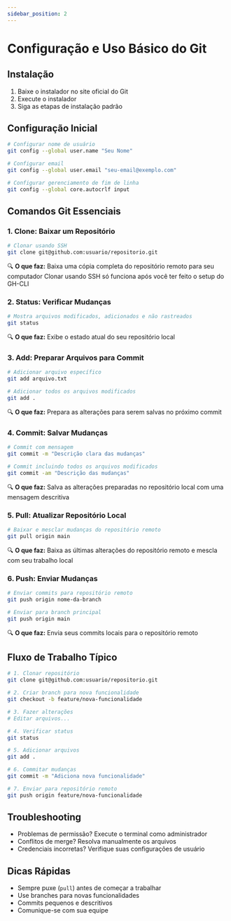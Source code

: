 ```yaml
---
sidebar_position: 2
---
```


# Configuração e Uso Básico do Git

## Instalação
1. Baixe o instalador no site oficial do Git
2. Execute o instalador
3. Siga as etapas de instalação padrão

## Configuração Inicial
```bash
# Configurar nome de usuário
git config --global user.name "Seu Nome"

# Configurar email
git config --global user.email "seu-email@exemplo.com"

# Configurar gerenciamento de fim de linha
git config --global core.autocrlf input
```

## Comandos Git Essenciais

### 1. Clone: Baixar um Repositório
```bash
# Clonar usando SSH
git clone git@github.com:usuario/repositorio.git
```
🔍 **O que faz:** Baixa uma cópia completa do repositório remoto para seu computador
Clonar usando SSH só funciona após você ter feito o setup do GH-CLI

### 2. Status: Verificar Mudanças
```bash
# Mostra arquivos modificados, adicionados e não rastreados
git status
```
🔍 **O que faz:** Exibe o estado atual do seu repositório local

### 3. Add: Preparar Arquivos para Commit
```bash
# Adicionar arquivo específico
git add arquivo.txt

# Adicionar todos os arquivos modificados
git add .
```
🔍 **O que faz:** Prepara as alterações para serem salvas no próximo commit

### 4. Commit: Salvar Mudanças
```bash
# Commit com mensagem
git commit -m "Descrição clara das mudanças"

# Commit incluindo todos os arquivos modificados
git commit -am "Descrição das mudanças"
```
🔍 **O que faz:** Salva as alterações preparadas no repositório local com uma mensagem descritiva

### 5. Pull: Atualizar Repositório Local
```bash
# Baixar e mesclar mudanças do repositório remoto
git pull origin main
```
🔍 **O que faz:** Baixa as últimas alterações do repositório remoto e mescla com seu trabalho local

### 6. Push: Enviar Mudanças
```bash
# Enviar commits para repositório remoto
git push origin nome-da-branch

# Enviar para branch principal
git push origin main
```
🔍 **O que faz:** Envia seus commits locais para o repositório remoto

## Fluxo de Trabalho Típico
```bash
# 1. Clonar repositório
git clone git@github.com:usuario/repositorio.git

# 2. Criar branch para nova funcionalidade
git checkout -b feature/nova-funcionalidade

# 3. Fazer alterações
# Editar arquivos...

# 4. Verificar status
git status

# 5. Adicionar arquivos
git add .

# 6. Commitar mudanças
git commit -m "Adiciona nova funcionalidade"

# 7. Enviar para repositório remoto
git push origin feature/nova-funcionalidade
```

## Troubleshooting
- Problemas de permissão? Execute o terminal como administrador
- Conflitos de merge? Resolva manualmente os arquivos
- Credenciais incorretas? Verifique suas configurações de usuário

## Dicas Rápidas
- Sempre puxe (`pull`) antes de começar a trabalhar
- Use branches para novas funcionalidades
- Commits pequenos e descritivos
- Comunique-se com sua equipe
